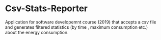 # Csv-Stats-Reporter
Application for software developemnt course (2019) that accepts a csv file and generates filtered statistics (by time , maximum consumption etc.) about the energy consumption.
